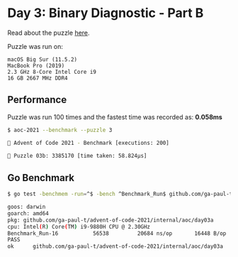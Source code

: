 # Day 3: Binary Diagnostic - Part B

Read about the puzzle [here](https://adventofcode.com/2021/day/3).

Puzzle was run on:

```text
macOS Big Sur (11.5.2)
MacBook Pro (2019)
2.3 GHz 8-Core Intel Core i9
16 GB 2667 MHz DDR4
```

## Performance

Puzzle was run 100 times and the fastest time was recorded as: **0.058ms**

```sh
$ aoc-2021 --benchmark --puzzle 3

🎄 Advent of Code 2021 - Benchmark [executions: 200]

🧩 Puzzle 03b: 3385170 [time taken: 58.824µs]
```

## Go Benchmark

```sh
$ go test -benchmem -run=^$ -bench ^Benchmark_Run$ github.com/ga-paul-t/advent-of-code-2021/internal/aoc/day03a

goos: darwin
goarch: amd64
pkg: github.com/ga-paul-t/advent-of-code-2021/internal/aoc/day03a
cpu: Intel(R) Core(TM) i9-9880H CPU @ 2.30GHz
Benchmark_Run-16    	   56538	     20684 ns/op	   16448 B/op	       5 allocs/op
PASS
ok  	github.com/ga-paul-t/advent-of-code-2021/internal/aoc/day03a	1.511s
```
